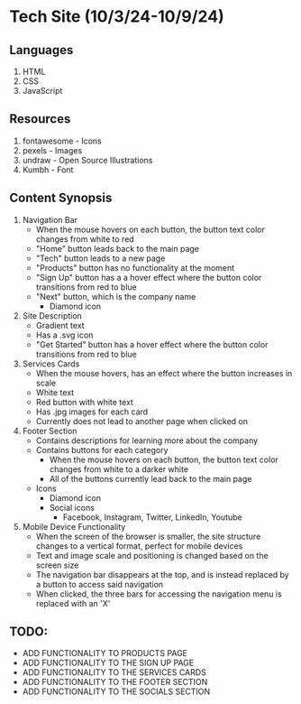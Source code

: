 # Tech Site (10/3/24-10/9/24)

## Languages
1. HTML
2. CSS
3. JavaScript

## Resources
1. fontawesome - Icons
2. pexels - Images
3. undraw - Open Source Illustrations
4. Kumbh - Font

## Content Synopsis
1. Navigation Bar
   - When the mouse hovers on each button, the button text color changes from white to red 
   - "Home" button leads back to the main page
   - "Tech" button leads to a new page
   - "Products" button has no functionality at the moment
   - "Sign Up" button has a a hover effect where the button color transitions from red to blue
   - "Next" button, which is the company name
     - Diamond icon
3. Site Description
   - Gradient text
   - Has a .svg icon
   - "Get Started" button has a hover effect where the button color transitions from red to blue
4. Services Cards
   - When the mouse hovers, has an effect where the button increases in scale
   - White text
   - Red button with white text
   - Has .jpg images for each card
   - Currently does not lead to another page when clicked on
5. Footer Section
   - Contains descriptions for learning more about the company
   - Contains buttons for each category
     - When the mouse hovers on each button, the button text color changes from white to a darker white
     - All of the buttons currently lead back to the main page
   - Icons
     - Diamond icon
     - Social icons
       - Facebook, Instagram, Twitter, LinkedIn, Youtube
6. Mobile Device Functionality
   - When the screen of the browser is smaller, the site structure changes to a vertical format, perfect for mobile devices
   - Text and image scale and positioning is changed based on the screen size
   - The navigation bar disappears at the top, and is instead replaced by a button to access said navigation
   - When clicked, the three bars for accessing the navigation menu is replaced with an 'X'

## TODO:
- ADD FUNCTIONALITY TO PRODUCTS PAGE
- ADD FUNCTIONALITY TO THE SIGN UP PAGE
- ADD FUNCTIONALITY TO THE SERVICES CARDS
- ADD FUNCTIONALITY TO THE FOOTER SECTION
- ADD FUNCTIONALITY TO THE SOCIALS SECTION
